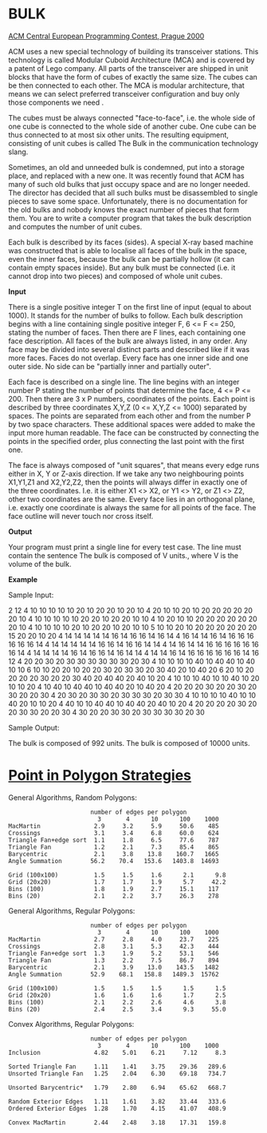 BULK
====================
[ACM Central European Programming Contest, Prague 2000](http://contest.felk.cvut.cz/00cerc/solved/)

ACM uses a new special technology of building its transceiver stations. This technology is called Modular Cuboid Architecture (MCA) and is covered by a patent of Lego company. All parts of the transceiver are shipped in unit blocks that have the form of cubes of exactly the same size. The cubes can be then connected to each other. The MCA is modular architecture, that means we can select preferred transceiver configuration and buy only those components we need .

The cubes must be always connected "face-to-face", i.e. the whole side of one cube is connected to the whole side of another cube. One cube can be thus connected to at most six other units. The resulting equipment, consisting of unit cubes is called The Bulk in the communication technology slang.

Sometimes, an old and unneeded bulk is condemned, put into a storage place, and replaced with a new one. It was recently found that ACM has many of such old bulks that just occupy space and are no longer needed. The director has decided that all such bulks must be disassembled to single pieces to save some space. Unfortunately, there is no documentation for the old bulks and nobody knows the exact number of pieces that form them. You are to write a computer program that takes the bulk description and computes the number of unit cubes.

Each bulk is described by its faces (sides). A special X-ray based machine was constructed that is able to localise all faces of the bulk in the space, even the inner faces, because the bulk can be partially hollow (it can contain empty spaces inside). But any bulk must be connected (i.e. it cannot drop into two pieces) and composed of whole unit cubes.

 
**Input**

There is a single positive integer T on the first line of input (equal to about 1000). It stands for the number of bulks to follow. Each bulk description begins with a line containing single positive integer F, 6 <= F <= 250, stating the number of faces. Then there are F lines, each containing one face description. All faces of the bulk are always listed, in any order. Any face may be divided into several distinct parts and described like if it was more faces. Faces do not overlap. Every face has one inner side and one outer side. No side can be "partially inner and partially outer".

Each face is described on a single line. The line begins with an integer number P stating the number of points that determine the face, 4 <= P <= 200. Then there are 3 x P numbers, coordinates of the points. Each point is described by three coordinates X,Y,Z (0 <= X,Y,Z <= 1000) separated by spaces. The points are separated from each other and from the number P by two space characters. These additional spaces were added to make the input more human readable. The face can be constructed by connecting the points in the specified order, plus connecting the last point with the first one.

The face is always composed of "unit squares", that means every edge runs either in X, Y or Z-axis direction. If we take any two neighbouring points X1,Y1,Z1 and X2,Y2,Z2, then the points will always differ in exactly one of the three coordinates. I.e. it is either X1 <> X2, or Y1 <> Y2, or Z1 <> Z2, other two coordinates are the same. Every face lies in an orthogonal plane, i.e. exactly one coordinate is always the same for all points of the face. The face outline will never touch nor cross itself.

 
**Output**

Your program must print a single line for every test case. The line must contain the sentence The bulk is composed of V units., where V is the volume of the bulk.

**Example**

Sample Input:

2
12
4  10 10 10  10 10 20  10 20 20  10 20 10
4  20 10 10  20 10 20  20 20 20  20 20 10
4  10 10 10  10 10 20  20 10 20  20 10 10
4  10 20 10  10 20 20  20 20 20  20 20 10
4  10 10 10  10 20 10  20 20 10  20 10 10
5  10 10 20  10 20 20  20 20 20  20 15 20  20 10 20
4  14 14 14  14 14 16  14 16 16  14 16 14
4  16 14 14  16 14 16  16 16 16  16 16 14
4  14 14 14  14 14 16  16 14 16  16 14 14
4  14 16 14  14 16 16  16 16 16  16 16 14
4  14 14 14  14 16 14  16 16 14  16 14 14
4  14 14 16  14 16 16  16 16 16  16 14 16
12
4  20 20 30  20 30 30  30 30 30  30 20 30
4  10 10 10  10 40 10  40 40 10  40 10 10
6  10 10 20  20 10 20  20 30 20  30 30 20  30 40 20  10 40 20
6  20 10 20  20 20 20  30 20 20  30 40 20  40 40 20  40 10 20
4  10 10 10  40 10 10  40 10 20  10 10 20
4  10 40 10  40 40 10  40 40 20  10 40 20
4  20 20 20  30 20 20  30 20 30  20 20 30
4  20 30 20  30 30 20  30 30 30  20 30 30
4  10 10 10  10 40 10  10 40 20  10 10 20
4  40 10 10  40 40 10  40 40 20  40 10 20
4  20 20 20  20 30 20  20 30 30  20 20 30
4  30 20 20  30 30 20  30 30 30  30 20 30

Sample Output:

The bulk is composed of 992 units.
The bulk is composed of 10000 units.


[Point in Polygon Strategies](http://erich.realtimerendering.com/ptinpoly/)
====================

General Algorithms, Random Polygons:

	                       number of edges per polygon
	                         3       4      10      100    1000
	MacMartin               2.9     3.2     5.9     50.6    485
	Crossings               3.1     3.4     6.8     60.0    624
	Triangle Fan+edge sort  1.1     1.8     6.5     77.6    787
	Triangle Fan            1.2     2.1     7.3     85.4    865
	Barycentric             2.1     3.8    13.8    160.7   1665
	Angle Summation        56.2    70.4   153.6   1403.8  14693

	Grid (100x100)          1.5     1.5     1.6      2.1      9.8
	Grid (20x20)            1.7     1.7     1.9      5.7     42.2
	Bins (100)              1.8     1.9     2.7     15.1    117
	Bins (20)               2.1     2.2     3.7     26.3    278

General Algorithms, Regular Polygons:

	                       number of edges per polygon
	                         3       4      10      100    1000
	MacMartin               2.7     2.8     4.0     23.7    225
	Crossings               2.8     3.1     5.3     42.3    444
	Triangle Fan+edge sort  1.3     1.9     5.2     53.1    546
	Triangle Fan            1.3     2.2     7.5     86.7    894
	Barycentric             2.1     3.9    13.0    143.5   1482
	Angle Summation        52.9    68.1   158.8   1489.3  15762

	Grid (100x100)          1.5     1.5     1.5      1.5      1.5
	Grid (20x20)            1.6     1.6     1.6      1.7      2.5
	Bins (100)              2.1     2.2     2.6      4.6      3.8
	Bins (20)               2.4     2.5     3.4      9.3     55.0

Convex Algorithms, Regular Polygons:

	                       number of edges per polygon
	                         3       4      10      100    1000
	Inclusion               4.82    5.01    6.21     7.12     8.3

	Sorted Triangle Fan     1.11    1.41    3.75    29.36   289.6
	Unsorted Triangle Fan   1.25    2.04    6.30    69.18   734.7

	Unsorted Barycentric*   1.79    2.80    6.94    65.62   668.7

	Random Exterior Edges   1.11    1.61    3.82    33.44   333.6
	Ordered Exterior Edges  1.28    1.70    4.15    41.07   408.9

	Convex MacMartin        2.44    2.48    3.18    17.31   159.8
